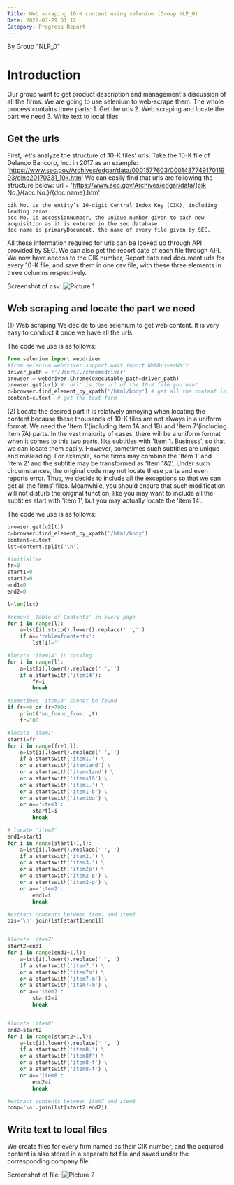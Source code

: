 ```yaml
---
Title: Web scraping 10-K content using selenium (Group NLP_0)
Date: 2022-03-29 01:12
Category: Progress Report
---
```


By Group "NLP_0"

# Introduction

Our group want to get product description and management's discussion of all the firms. We are going to use selenium to web-scrape them.
The whole process contains three parts:
	1. Get the urls
	2. Web scraping and locate the part we need
	3. Write text to local files


## Get the urls

First, let's analyze the structure of 10-K files' urls.
Take the 10-K file of Delanco Bancorp, Inc. in 2017 as an example:
'https://www.sec.gov/Archives/edgar/data/0001577603/000143774917011993/dlno20170331_10k.htm'
We can easily find that urls are following the structure below:
url = 'https://www.sec.gov/Archives/edgar/data/{cik No.}/{acc No.}/{doc name}.htm'
	
	cik No. is the entity’s 10-digit Central Index Key (CIK), including leading zeros.
	acc No. is accessionNumber, the unique number given to each new acquisition as it is entered in the sec database.
	doc name is primaryDocument, the name of every file given by SEC.

All these information required for urls can be looked up through API provided by SEC. We can also get the report date of each file through API.
We now have access to the CIK number, Report date and document urls for every 10-K file, and save them in one csv file, with these three elements in three columns respectively.

Screenshot of csv:
![Picture 1]({static}/images/NLP_0_csv.png)


##  Web scraping and locate the part we need

(1) Web scraping
We decide to use selenium to get web content. It is very easy to conduct it once we have all the urls.

The code we use is as follows:
```python
from selenium import webdriver
#from selenium.webdriver.support.wait import WebDriverWait
driver_path = r'/Users/./chromedriver'
browser = webdriver.Chrome(executable_path=driver_path)
browser.get(url) # 'url' is the url of the 10-K file you want
c=browser.find_element_by_xpath('/html/body') # get all the content in the web page
content=c.text  # get the text form
```

(2) Locate the desired part
It is relatively annoying when locating the content because these thousands of 10-K files are not always in a uniform format.
We need the 'Item 1'(including Item 1A and 1B) and 'Item 7'(including Item 7A) parts.
In the vast majority of cases, there will be a uniform format when it comes to this two parts, like subtitles with 'Item 1. Business', so that we can locate them easily.
However, sometimes such subtitles are unique and misleading. For example, some firms may combine the 'Item 1' and 'Item 2' and the subtitle may be transformed as 'Item 1&2'.
Under such circumstances, the original code may not locate these parts and even reports error.
Thus, we decide to include all the exceptions so that we can get all the firms' files. 
Meanwhile, you should ensure that such modification will not disturb the original function, like you may want to include all the subtitles start with 'item 1', but you may actually locate the 'item 14'.

The code we use is as follows:
```python
browser.get(u2[t])
c=browser.find_element_by_xpath('/html/body')
content=c.text  
lst=content.split('\n')

#initialize
fr=0
start1=0
start2=0
end1=0
end2=0

l=len(lst)

#remove 'Table of Contents' in every page
for i in range(l):
    a=lst[i].strip().lower().replace(' ','')
    if a=='tableofcontents':
        lst[i]=''

#locate 'item14' in catalog
for i in range(l):
    a=lst[i].lower().replace(' ','')
    if a.startswith('item14'):
        fr=i
        break

#sometimes 'item14' cannot be found
if fr==0 or fr>700:
    print('no_found_from:',t)
    fr=100

#locate 'item1'
start1=fr      
for i in range(fr+1,l):
    a=lst[i].lower().replace(' ','')
    if a.startswith('item1.') \
    or a.startswith('item1and') \
    or a.startswith('items1and') \
    or a.startswith('items1&') \
    or a.startswith('itemi.') \
    or a.startswith('item1–b') \
    or a.startswith('item1bu') \
    or a=='item1':
        start1=i
        break

# locate 'item2'
end1=start1
for i in range(start1+1,l):  
    a=lst[i].lower().replace(' ','')
    if a.startswith('item2.') \
    or a.startswith('item3.') \
    or a.startswith('item2p') \
    or a.startswith('item2–p') \
    or a.startswith('item2-p') \
    or a=='item2':   
        end1=i
        break

#extract contents between item1 and item2
bis='\n'.join(lst[start1:end1])


#locate 'item7'
start2=end1
for i in range(end1+1,l):
    a=lst[i].lower().replace(' ','')
    if a.startswith('item7.') \
    or a.startswith('item7m') \
    or a.startswith('item7–m') \
    or a.startswith('item7-m') \
    or a=='item7':
        start2=i
        break


#locate 'item8'
end2=start2
for i in range(start2+1,l):
    a=lst[i].lower().replace(' ','')
    if a.startswith('item8.') \
    or a.startswith('item8f') \
    or a.startswith('item8–f') \
    or a.startswith('item8-f') \
    or a=='item8':
        end2=i
        break

#extract contents between item7 and item8        
comp='\n'.join(lst[start2:end2])
```


## Write text to local files

We create files for every firm named as their CIK number, and the acquired content is also stored in a separate txt file and saved under the corresponding company file.

Screenshot of file:
![Picture 2]({static}/images/NLP_0_file.png)



